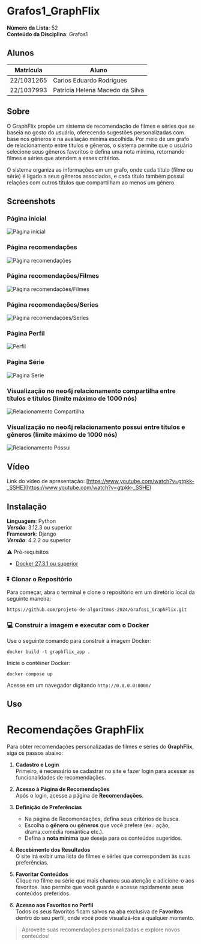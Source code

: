 # Grafos1_GraphFlix

**Número da Lista**: 52<br>
**Conteúdo da Disciplina**: Grafos1<br>

## Alunos
|Matrícula | Aluno |
| -- | -- |
| 22/1031265  |  Carlos Eduardo Rodrigues |
| 22/1037993  |  Patrícia Helena Macedo da Silva |

## Sobre 
O GraphFlix propõe um sistema de recomendação de filmes e séries que se baseia no gosto do usuário, oferecendo sugestões personalizadas com base nos gêneros e na avaliação mínima escolhida. Por meio de um grafo de relacionamento entre títulos e gêneros, o sistema permite que o usuário selecione seus gêneros favoritos e defina uma nota mínima, retornando filmes e séries que atendem a esses critérios.

O sistema organiza as informações em um grafo, onde cada título (filme ou série) é ligado a seus gêneros associados, e cada título também possui relações com outros títulos que compartilham ao menos um gênero. 

## Screenshots

### Página inicial
![Página inicial](/graphflix_app/static/imgs/paginaInicial.png)
### Página recomendações
![Página recomendações](/graphflix_app/static/imgs/recomendacoes1.png)
### Página recomendações/Filmes
![Página recomendações/Filmes](/graphflix_app/static/imgs/recomendacoesFilmes.png)
### Página recomendações/Series
![Página recomendações/Series](/graphflix_app/static/imgs/recomendacoesSeries.png)
### Página Perfil
![Perfil](/graphflix_app/static/imgs/PaginaPerfil.png)
### Página Série
![Pagina Serie](/graphflix_app/static/imgs/PaginaSeries.png)
### Visualização no neo4j relacionamento compartilha entre títulos e títulos (limite máximo de 1000 nós)
![Relacionamento Compartilha](/graphflix_app/static/imgs/RelacionamentoCompartilha.png)
### Visualização no neo4j relacionamento possui entre títulos e gêneros (limite máximo de 1000 nós)
![Relacionamento Possui](/graphflix_app/static/imgs/RelacionamentoPossui.png)

## Vídeo 
Link do vídeo de apresentação: [https://www.youtube.com/watch?v=gtpkk-_SSHE](https://www.youtube.com/watch?v=gtpkk-_SSHE)

## Instalação 
**Linguagem**: Python <br> 
***Versão***: 3.12.3 ou superior <br>
**Framework**: Django <br>
***Versão***: 4.2.2 ou superior <br>

⚠️ Pré-requisitos
- [Docker 27.3.1 ou superior ](https://www.docker.com/get-started)

### ⏬ Clonar o Repositório
Para começar, abra o terminal e clone o repositório em um diretório local da seguinte maneira:

```
https://github.com/projeto-de-algoritmos-2024/Grafos1_GraphFlix.git
```

### 💻 Construir a imagem e executar com o Docker
Use o seguinte comando para construir a imagem Docker:

```
docker build -t graphflix_app .
```

Inicie o contêiner Docker:

```
docker compose up
```
Acesse em um navegador digitando `http://0.0.0.0:8000/`



## Uso 

# Recomendações GraphFlix

Para obter recomendações personalizadas de filmes e séries do **GraphFlix**, siga os passos abaixo:

1. **Cadastro e Login**  
   Primeiro, é necessário se cadastrar no site e fazer login para acessar as funcionalidades de recomendações.

2. **Acesso à Página de Recomendações**  
   Após o login, acesse a página de **Recomendações**.

3. **Definição de Preferências**  
   - Na página de Recomendações, defina seus critérios de busca.
   - Escolha o **gênero** ou **gêneros** que você prefere (ex.: ação, drama,comédia romântica etc.).
   - Defina a **nota mínima** que deseja para os conteúdos sugeridos.

4. **Recebimento dos Resultados**  
   O site irá exibir uma lista de filmes e séries que correspondem às suas preferências.

5. **Favoritar Conteúdos**  
   Clique no filme ou série que mais chamou sua atenção e adicione-o aos favoritos. Isso permite que você guarde e acesse rapidamente seus conteúdos preferidos.

6. **Acesso aos Favoritos no Perfil**  
   Todos os seus favoritos ficam salvos na aba exclusiva de **Favoritos** dentro do seu perfil, onde você pode visualizá-los a qualquer momento.

> Aproveite suas recomendações personalizadas e explore novos conteúdos!




